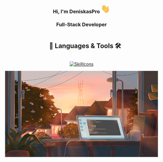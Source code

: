 <h3 align="center"> Hi, I'm DeniskasPro  <img src="https://github.com/DeniskasPro/DeniskasPro/blob/main/icons/wave.gif" width="30" height="30"></h3>

<h3 align="center">Full-Stack Developer</h3>

<div id="user-content-toc">
  <ul align="center">
    <summary><h2 style="display: inline-block">  📖 Languages & Tools 🛠</h2></summary>
  </ul>
</div> 

<div align="center">

[![SkillIcons](https://skillicons.dev/icons?i=vscode,js,ts,html,css,nodejs,py,sass,tailwind,vue,mongodb,figma,ps,ai,blender,arduino&theme=light&perline=8)](https://skillicons.dev)

</div>

<div align="center">
  
<img src="https://github.com/DeniskasPro/DeniskasPro/blob/main/icons/bg.gif">

</div>
